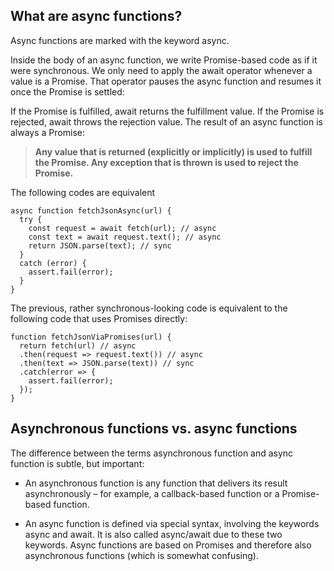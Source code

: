 ## What are async functions?
Async functions are marked with the keyword async.

Inside the body of an async function, we write Promise-based code as if it were synchronous. We only need to apply the await operator whenever a value is a Promise. That operator pauses the async function and resumes it once the Promise is settled:

If the Promise is fulfilled, await returns the fulfillment value.
If the Promise is rejected, await throws the rejection value.
The result of an async function is always a Promise:

> **Any value that is returned (explicitly or implicitly) is used to fulfill the Promise.
Any exception that is thrown is used to reject the Promise.**

The following codes are equivalent
```
async function fetchJsonAsync(url) {
  try {
    const request = await fetch(url); // async
    const text = await request.text(); // async
    return JSON.parse(text); // sync
  }
  catch (error) {
    assert.fail(error);
  }
}
```
The previous, rather synchronous-looking code is equivalent to the following code that uses Promises directly:
```
function fetchJsonViaPromises(url) {
  return fetch(url) // async
  .then(request => request.text()) // async
  .then(text => JSON.parse(text)) // sync
  .catch(error => {
    assert.fail(error);
  });
}
```

## Asynchronous functions vs. async functions

The difference between the terms asynchronous function and async function is subtle, but important:

-  An asynchronous function is any function that delivers its result asynchronously – for example, a callback-based function or a Promise-based function.

-  An async function is defined via special syntax, involving the keywords async and await. It is also called async/await due to these two keywords. Async functions are based on Promises and therefore also asynchronous functions (which is somewhat confusing).
